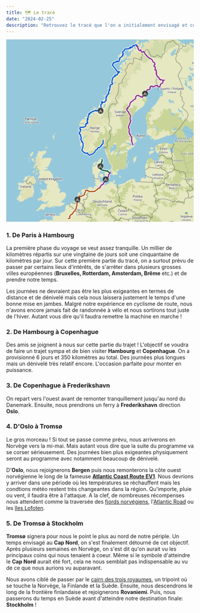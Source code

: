 ```yaml
---
title: 🗺️ Le tracé
date: "2024-02-25"
description: "Retrouvez le tracé que l'on a initialement envisagé et comment on l'a construit."
---
```


![La trace](trace.png)

### 1. De Paris à Hambourg

La première phase du voyage se veut assez tranquille. Un millier de kilomètres répartis sur une vingtaine de jours soit une cinquantaine de kilomètres par jour. Sur cette première partie du tracé, on a surtout prévu de passer par certains lieux d'intérêts, de s'arrêter dans plusieurs grosses villes européennes (**Bruxelles, Rotterdam, Amsterdam, Brême** etc.) et de prendre notre temps.

Les journées ne devraient pas être les plus exigeantes en termes de distance et de dénivelé mais cela nous laissera justement le temps d'une bonne mise en jambes. Malgré notre expérience en cyclisme de route, nous n'avons encore jamais fait de randonnée à vélo et nous sortirons tout juste de l'hiver. Autant vous dire qu'il faudra remettre la machine en marche !

### 2. De Hambourg à Copenhague

Des amis se joignent à nous sur cette partie du trajet ! L'objectif se voudra de faire un trajet sympa et de bien visiter **Hambourg** et **Copenhague**. On a provisionné 6 jours et 350 kilomètres au total. Des journées plus longues mais un dénivelé très relatif encore. L'occasion parfaite pour monter en puissance.

### 3. De Copenhague à Frederikshavn

On repart vers l'ouest avant de remonter tranquillement jusqu'au nord du Danemark. Ensuite, nous prendrons un ferry à **Frederikshavn** direction **Oslo**.

### 4. D'Oslo à Tromsø

Le gros morceau ! Si tout se passe comme prévu, nous arriverons en Norvège vers la mi-mai. Mais autant vous dire que la suite du programme va se corser sérieusement. Des journées bien plus exigeantes physiquement seront au programme avec notamment beaucoup de dénivelé.

D'**Oslo**, nous rejoignerons **Bergen** puis nous remonterons la côte ouest norvégienne le long de la fameuse [**Atlantic Coast Route EV1**](https://fr.eurovelo.com/ev1). Nous devrions y arriver dans une période où les températures se réchauffent mais les condtions météo restent très changeantes dans la région. Qu'importe, pluie ou vent, il faudra être à l'attaque. A la clef, de nombreuses récompenses nous attendent comme la traversée des [fjords norvégiens](https://www.visitnorway.fr/destinations-norvege/region-fjords/), l'[Atlantic Road](https://www.visitnorway.com/places-to-go/fjord-norway/northwest/listings-northwest/norwegian-scenic-routes-the-atlantic-road/11862/?_gl=1*1y6y5dr*_gcl_au*MTY0NDAyOTE4LjE3MDg5ODgzOTA.) ou les [îles Lofoten](https://www.visitnorway.fr/destinations-norvege/region-nord/iles-lofoten/).

### 5. De Tromsø à Stockholm

**Tromsø** signera pour nous le point le plus au nord de notre périple. Un temps envisagé au **Cap Nord**, on s'est finalement détourné de cet objectif. Après plusieurs semaines en Norvège, on s'est dit qu'on aurait vu les principaux coins qui nous tenaient à coeur. Même si le symbole d'atteindre le **Cap Nord** aurait été fort, cela ne nous semblait pas indispensable au vu de ce que nous aurions vu auparavant.

Nous avons ciblé de passer par le [cairn des trois royaumes](https://www.google.com/maps/place/Three-Country+Cairn/@69.059975,20.5460683,17z/data=!3m1!4b1!4m6!3m5!1s0x45daaf01c162519d:0x7ab0b5844f057763!8m2!3d69.0599731!4d20.5486432!16zL20vMGJ3bW0z?entry=ttu), un tripoint où se touche la Norvège, la Finlande et la Suède. Ensuite, nous descendrons le long de la frontière finlandaise et rejoignerons **Rovaniemi**. Puis, nous passerons du temps en Suède avant d'atteindre notre destination finale: **Stockholm** !
